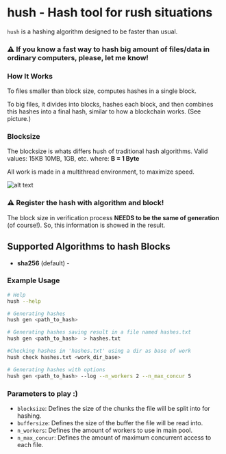 # hush - Hash tool for rush situations

`hush` is a hashing algorithm designed to be faster than usual.

### ⚠️ If you know a fast way to hash big amount of files/data in ordinary computers, please, let me know!

### How It Works

To files smaller than block size, computes hashes in a single block.

To big files, it divides into blocks, hashes each block, and then combines this hashes into a final hash, similar to how a blockchain works. (See picture.)

### Blocksize

The blocksize is whats differs hush of traditional hash algorithms.
Valid values: 15KB 10MB, 1GB, etc.
where: **B = 1 Byte**

All work is made in a multithread environment, to maximize speed.

![alt text](https://github.com/antonioacsj/rash/blob/master/etc/Blocks.jpg?raw=true)

### ⚠️ Register the hash with algorithm and block!

The block size in verification process **NEEDS to be the same of generation** (of course!). So, this information is showed in the result.

## Supported Algorithms to hash Blocks

- **sha256** (default) -

### Example Usage

```bash
# Help
hush --help

# Generating hashes
hush gen <path_to_hash>

# Generating hashes saving result in a file named hashes.txt
hush gen <path_to_hash>  > hashes.txt

#Checking hashes in 'hashes.txt' using a dir as base of work
hush check hashes.txt <work_dir_base>

# Generating hashes with options
hush gen <path_to_hash> --log --n_workers 2 --n_max_concur 5

```

### Parameters to play :)

- `blocksize`: Defines the size of the chunks the file will be split into for hashing.
- `buffersize`: Defines the size of the buffer the file will be read into.
- `n_workers`: Defines the amount of workers to use in main pool.
- `n_max_concur`: Defines the amount of maximum concurrent access to each file.
